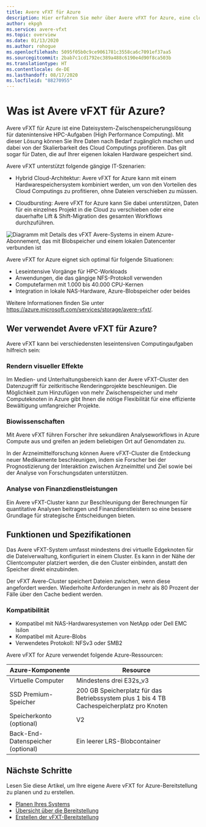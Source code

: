 ```yaml
---
title: Avere vFXT für Azure
description: Hier erfahren Sie mehr über Avere vFXT for Azure, eine cloudbasierte Dateisystem-Zwischenspeicherungslösung für datenintensive HPC-Aufgaben (High Performance Computing).
author: ekpgh
ms.service: avere-vfxt
ms.topic: overview
ms.date: 01/13/2020
ms.author: rohogue
ms.openlocfilehash: 5095f05b0c9ce9061781c3558ca6c7091ef37aa5
ms.sourcegitcommit: 2bab7c1cd1792ec389a488c6190e4d90f8ca503b
ms.translationtype: HT
ms.contentlocale: de-DE
ms.lasthandoff: 08/17/2020
ms.locfileid: "88270955"
---
```

# <a name="what-is-avere-vfxt-for-azure"></a>Was ist Avere vFXT für Azure?

Avere vFXT für Azure ist eine Dateisystem-Zwischenspeicherungslösung für datenintensive HPC-Aufgaben (High Performance Computing). Mit dieser Lösung können Sie Ihre Daten nach Bedarf zugänglich machen und dabei von der Skalierbarkeit des Cloud Computings profitieren. Das gilt sogar für Daten, die auf Ihrer eigenen lokalen Hardware gespeichert sind.

Avere vFXT unterstützt folgende gängige IT-Szenarien:

* Hybrid Cloud-Architektur: Avere vFXT for Azure kann mit einem Hardwarespeichersystem kombiniert werden, um von den Vorteilen des Cloud Computings zu profitieren, ohne Dateien verschieben zu müssen.

* Cloudbursting: Avere vFXT for Azure kann Sie dabei unterstützen, Daten für ein einzelnes Projekt in die Cloud zu verschieben oder eine dauerhafte Lift & Shift-Migration des gesamten Workflows durchzuführen.

![Diagramm mit Details des vFXT Avere-Systems in einem Azure-Abonnement, das mit Blobspeicher und einem lokalen Datencenter verbunden ist](media/avere-vfxt-hybrid.png)

Avere vFXT for Azure eignet sich optimal für folgende Situationen:

* Leseintensive Vorgänge für HPC-Workloads
* Anwendungen, die das gängige NFS-Protokoll verwenden
* Computefarmen mit 1.000 bis 40.000 CPU-Kernen
* Integration in lokale NAS-Hardware, Azure-Blobspeicher oder beides

Weitere Informationen finden Sie unter <https://azure.microsoft.com/services/storage/avere-vfxt/>.

## <a name="who-uses-avere-vfxt-for-azure"></a>Wer verwendet Avere vFXT für Azure?

Avere vFXT kann bei verschiedensten leseintensiven Computingaufgaben hilfreich sein:

### <a name="visual-effects-rendering"></a>Rendern visueller Effekte

Im Medien- und Unterhaltungsbereich kann der Avere vFXT-Cluster den Datenzugriff für zeitkritische Renderingprojekte beschleunigen. Die Möglichkeit zum Hinzufügen von mehr Zwischenspeicher und mehr Computeknoten in Azure gibt Ihnen die nötige Flexibilität für eine effiziente Bewältigung umfangreicher Projekte.

### <a name="life-sciences"></a>Biowissenschaften

Mit Avere vFXT führen Forscher ihre sekundären Analyseworkflows in Azure Compute aus und greifen an jedem beliebigen Ort auf Genomdaten zu.

In der Arzneimittelforschung können Avere vFXT-Cluster die Entdeckung neuer Medikamente beschleunigen, indem sie Forscher bei der Prognostizierung der Interaktion zwischen Arzneimittel und Ziel sowie bei der Analyse von Forschungsdaten unterstützen.

### <a name="financial-services-analytics"></a>Analyse von Finanzdienstleistungen

Ein Avere vFXT-Cluster kann zur Beschleunigung der Berechnungen für quantitative Analysen beitragen und Finanzdienstleistern so eine bessere Grundlage für strategische Entscheidungen bieten.

## <a name="features-and-specifications"></a>Funktionen und Spezifikationen

Das Avere vFXT-System umfasst mindestens drei virtuelle Edgeknoten für die Dateiverwaltung, konfiguriert in einem Cluster. Es kann in der Nähe der Clientcomputer platziert werden, die den Cluster einbinden, anstatt den Speicher direkt einzubinden.

Der vFXT Avere-Cluster speichert Dateien zwischen, wenn diese angefordert werden. Wiederholte Anforderungen in mehr als 80 Prozent der Fälle über den Cache bedient werden.

### <a name="compatibility"></a>Kompatibilität

* Kompatibel mit NAS-Hardwaresystemen von NetApp oder Dell EMC Isilon
* Kompatibel mit Azure-Blobs
* Verwendetes Protokoll: NFSv3 oder SMB2

Avere vFXT for Azure verwendet folgende Azure-Ressourcen:

|Azure-Komponente| Resource |
|----------|-----------|
|Virtuelle Computer|Mindestens drei E32s_v3|
|SSD Premium-Speicher|200 GB Speicherplatz für das Betriebssystem plus 1 bis 4 TB Cachespeicherplatz pro Knoten |
|Speicherkonto (optional) |V2|
|Back-End-Datenspeicher (optional) | Ein leerer LRS-Blobcontainer |

## <a name="next-steps"></a>Nächste Schritte

Lesen Sie diese Artikel, um Ihre eigene Avere vFXT for Azure-Bereitstellung zu planen und zu erstellen.

* [Planen Ihres Systems](avere-vfxt-deploy-plan.md)
* [Übersicht über die Bereitstellung](avere-vfxt-deploy-overview.md)
* [Erstellen der vFXT-Bereitstellung](avere-vfxt-deploy.md)
